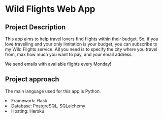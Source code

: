 # Wild Flights Web App

## Project Description

<p>This app aims to help travel lovers find flights within their budget. So, if you love travelling and your only 
limitation is your budget, you can subscribe to my Wild Flights service. All you need is to specify the city where you 
travel from, max how much you want to pay, and your email address. </p>
<p>We send emails with available flights every Monday!</p>

## Project approach

<p>The main language used for this app is Python.</p>

<li>Framework: Flask</li>
<li>Database: PostgreSQL, SQLalchemy</li>
<li>Hosting: Heroku</li>

